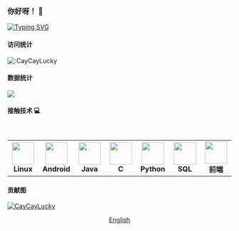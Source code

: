 ### 你好呀！ 👋
[![Typing SVG](https://readme-typing-svg.demolab.com/?lines=我是猫猫幸运;I+am+cat+catlucky&&color=000000)]([https://git.io/typing-svg](https://github.com/CatCatLucky))
#### 访问统计
<img src="https://count.getloli.com/get/@:CayCayLucky?theme=rule34" alt=":CayCayLucky" />

#### 数据统计
<img src="https://github-readme-stats.vercel.app/api?username=catcatlucky&show_icons=true&locale=cn&custom_title=猫猫幸运的GitHub数据统计" />

#### 接触技术 :computer:
<br>
<table  width = "600px">
<tbody>
 <tr>

 
<td align="center" width="70px">
<div>
<img height=50px src="https://upload.wikimedia.org/wikipedia/commons/a/af/Tux.png"> 
</div>
<span><b><center>Linux </center></b></span> 
</td>


<td align="center" width="70px">
<div>
<img height=50px src="https://developer.android.com/studio/images/studio-icon.svg?hl=zh-cn"> 
</div>
<span><b><center>Android</center></b></span> 
</td>



<td align="center" width="70px">
<div>
<img height=50px src="https://avatars.githubusercontent.com/u/1168968?v=4"> 
</div>
<span><b><center>Java</center></b></span> 
</td>

<td align="center" width="70px">
<div>
<img height=50px src="https://c-cpp.com/icon.png"> 
</div>
<span><b><center>C</center></b></span> 
</td>

<td align="center" width="70px">
<div>
<img height=50px src="https://avatars.githubusercontent.com/u/1525981?s=200&v=4"> 
</div>
<span><b><center>Python</center></b></span> 
</td>

<td align="center" width="70px">
<div>
<img height=50px src="https://static001.infoq.cn/resource/image/4b/1d/4b463053dcfae6c1d4adb3dde181f21d.png"> 
</div>
<span><b><center>SQL</center></b></span> 
</td>
 
<td align="center" width="70px">
<div>
<img height=50px src="https://avatars.githubusercontent.com/u/54006707?v=4"> 
</div>
<span><b><center>前端</center></b></span> 
</td>

</tr>


</tbody>
</table>

#### 贡献图
[![CayCayLucky](https://activity-graph.herokuapp.com/graph?username=CatCatLucky&bg_color=ffffff&color=000000&line=24292e&point=24292e&custom_title=猫猫幸运贡献图&area=true&hide_border=true)](https://github.com/CatCatLucky)

<div align="center">

[English](README_en.md)

</div>
